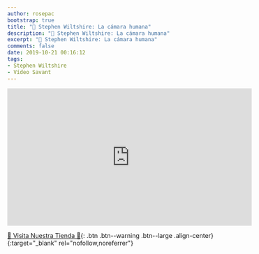 ```yaml
---
author: rosepac
bootstrap: true
title: "🧠 Stephen Wiltshire: La cámara humana"
description: "🧠 Stephen Wiltshire: La cámara humana"
excerpt: "🧠 Stephen Wiltshire: La cámara humana"
comments: false
date: 2019-10-21 00:16:12
tags:
- Stephen Wiltshire
- Vídeo Savant
---
```


<iframe width="560" height="315" src="https://www.youtube.com/embed/JrhLWoMl7_Y" frameborder="0" allow="accelerometer; autoplay; encrypted-media; gyroscope; picture-in-picture" allowfullscreen></iframe>

[🎁 Visita Nuestra Tienda 🎁](https://www.amazon.es/shop/cibercursos){: .btn .btn--warning .btn--large .align-center}{:target="_blank" rel="nofollow,noreferrer"}